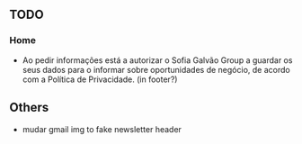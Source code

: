 ## TODO

### Home

- Ao pedir informações está a autorizar o Sofia Galvão Group a guardar os seus dados para o informar sobre oportunidades de negócio, de acordo com a Política de Privacidade. (in footer?)

## Others

- mudar gmail img to fake newsletter header

